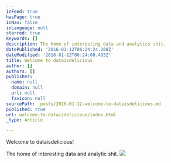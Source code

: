 ```yaml
---
inFeed: true
hasPage: true
inNav: false
inLanguage: null
starred: true
keywords: []
description: The home of interesting data and analytics shit.
datePublished: '2016-01-12T06:24:24.208Z'
dateModified: '2016-01-12T06:24:08.493Z'
title: Welcome to dataisdelicious
author: []
authors: []
publisher:
  name: null
  domain: null
  url: null
  favicon: null
sourcePath: _posts/2016-01-12-welcome-to-dataisdelicious.md
published: true
url: welcome-to-dataisdelicious/index.html
_type: Article

---
```

Welcome to dataisdelicious!

The home of interesting data and analytic shit.
![](https://the-grid-user-content.s3-us-west-2.amazonaws.com/9e7f8d54-be9c-45e8-aca2-700fda9e4d4c.png)